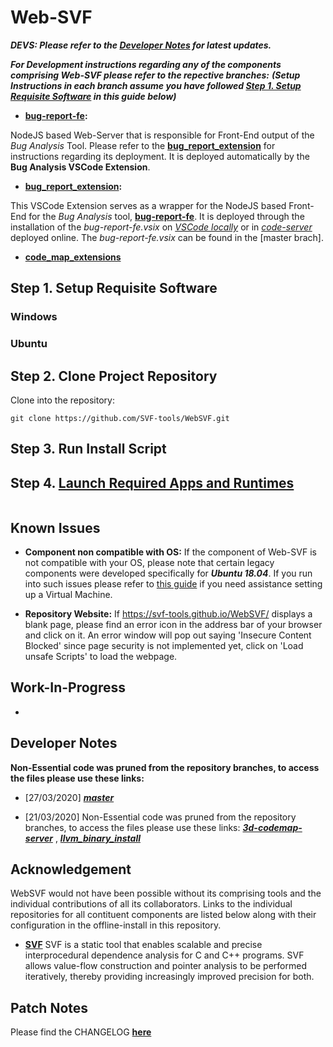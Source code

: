 # Web-SVF

***DEVS: Please refer to the [Developer Notes](https://github.com/SVF-tools/WebSVF/tree/master#developer-notes) for latest updates.***

***For Development instructions regarding any of the components comprising Web-SVF please refer to the repective branches:***
***(Setup Instructions in each branch assume you have followed **[Step 1. Setup Requisite Software](https://github.com/SVF-tools/WebSVF/tree/master#step-1-setup-requisite-software)** in this guide below)***

- **[bug-report-fe](https://github.com/SVF-tools/WebSVF/tree/bug-report-fe):**

NodeJS based Web-Server that is responsible for Front-End output of the *Bug Analysis* Tool. Please refer to the **[bug_report_extension](https://github.com/SVF-tools/WebSVF/tree/bug_report_extension)** for instructions regarding its deployment. It is deployed automatically by the **Bug Analysis VSCode Extension**.

- **[bug_report_extension](https://github.com/SVF-tools/WebSVF/tree/bug_report_extension):**

This VSCode Extension serves as a wrapper for the NodeJS based Front-End for the *Bug Analysis* tool, **[bug-report-fe](https://github.com/SVF-tools/WebSVF/tree/bug-report-fe)**. It is deployed through the installation of the *bug-report-fe.vsix* on *[VSCode locally](https://code.visualstudio.com/download)* or in *[code-server]()* deployed online. The *bug-report-fe.vsix* can be found in the [master brach].

- **[code_map_extensions](https://github.com/SVF-tools/WebSVF/tree/code_map_extension)**

## Step 1. Setup Requisite Software

### Windows

### Ubuntu

## Step 2. Clone Project Repository

Clone into the repository:

```
git clone https://github.com/SVF-tools/WebSVF.git
```

## Step 3. Run Install Script


## Step 4. [Launch Required Apps and Runtimes](https://youtu.be/OR-5y5QLoYw)

```

```

## Known Issues

- **Component non compatible with OS:** If the component of Web-SVF is not compatible with your OS, please note that certain legacy components were developed specifically for ***Ubuntu 18.04***. If you run into such issues please refer to [this guide](https://github.com/SVF-tools/WebSVF/blob/master/Install_VirtualBox.md) if you need assistance setting up a Virtual Machine. 

- **Repository Website:** If  https://svf-tools.github.io/WebSVF/  displays a blank page, please find an error icon in the address bar of your browser and click on it. An error window will pop out saying 'Insecure Content Blocked' since page security is not implemented yet, click on 'Load unsafe Scripts' to load the webpage.

## Work-In-Progress

- 

## Developer Notes

**Non-Essential code was pruned from the repository branches, to access the files please use these links:**

- [27/03/2020]
[***master***](https://docs.google.com/uc?export=download&id=1iAoCApwVEGajNFXaUmLMclrSs5AjnrLE)

- [21/03/2020]
Non-Essential code was pruned from the repository branches, to access the files please use these links: [***3d-codemap-server***](https://docs.google.com/uc?export=download&id=1SXbdeUj8KWGpz6FBztOOye2-UXBjSC3Q) , [***llvm_binary_install***](https://docs.google.com/uc?export=download&id=14wzusP0aTkkIBtH9S4TQSjiNhH9K8JZ5)

## Acknowledgement

WebSVF would not have been possible without its comprising tools and the individual contributions of all its collaborators. 
Links to the individual repositories for all contituent components are listed below along with their configuration in the offline-install in this repository.

- **[SVF](https://github.com/SVF-tools/SVF)**
SVF is a static tool that enables scalable and precise interprocedural dependence analysis for C and C++ programs. SVF allows value-flow construction and pointer analysis to be performed iteratively, thereby providing increasingly improved precision for both.


## Patch Notes

Please find the CHANGELOG **[here](https://github.com/SVF-tools/WebSVF/blob/master/CHANGELOG.md)**
